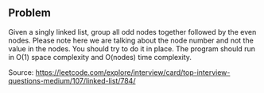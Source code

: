 Problem
-------
Given a singly linked list, group all odd nodes together followed by the even nodes. Please note here we are talking about the node number and not the value in the nodes.
You should try to do it in place. The program should run in O(1) space complexity and O(nodes) time complexity.

Source: https://leetcode.com/explore/interview/card/top-interview-questions-medium/107/linked-list/784/
